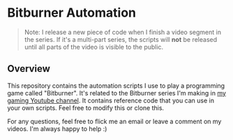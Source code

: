 # Bitburner Automation

>
>   Note: I release a new piece of code when I finish a video segment in the series. If it's a multi-part series, the scripts will **not** be released until all parts of the video is visible to the public.
>

## Overview
This repository contains the automation scripts I use to play a programming game called "Bitburner". It's related to the Bitburner series I'm making in [my gaming Youtube channel](https://www.youtube.com/channel/UCXVoS73T7gn9h4PHghPxpuw). It contains reference code that you can use in your own scripts. Feel free to modify this or clone this.

For any questions, feel free to flick me an email or leave a comment on my videos. I'm always happy to help :)
